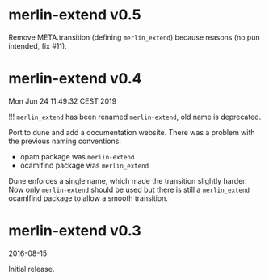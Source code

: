 merlin-extend v0.5
==================

Remove META.transition (defining `merlin_extend`) because reasons (no pun
intended, fix #11).

merlin-extend v0.4 
==================
Mon Jun 24 11:49:32 CEST 2019

!!! `merlin_extend` has been renamed `merlin-extend`, old name is deprecated.

Port to dune and add a documentation website.
There was a problem with the previous naming conventions:
- opam package was `merlin-extend`
- ocamlfind package was `merlin_extend`

Dune enforces a single name, which made the transition slightly harder.
Now only `merlin-extend` should be used but there is still a `merlin_extend`
ocamlfind package to allow a smooth transition.

merlin-extend v0.3 
==================
2016-08-15

Initial release.
